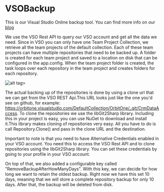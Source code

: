 # VSOBackup
This is our Visual Studio Online backup tool. You can find more info on our [blog](http://blog.orbitone.com/post/Visual-Studio-Online-Backup-Tool)

We use the VSO Rest API  to query our VSO account and get all the data we need. Since in VSO you can only have one Team Project Collection, we retrieve all the team projects of the default collection. Each of these team projects can have multiple repositories that need to be backed up. A folder is created for each team project and saved to a location on disk that can be configured in the app.config. When the team project folder is created, the task loops over each repository in the team project and creates folders for each repository.

![alt tag](http://blogs.msdn.com/cfs-filesystemfile.ashx/__key/communityserver-blogs-components-weblogfiles/00-00-00-54-43-metablogapi/1106.image_5F00_65A15B92.png)>


The actual backing up of the repositories is done by using a clone url that we can get from the VSO REST Api.This URL looks just like the one you'd see on github, for example: https://orbitone.visualstudio.com/DefaultCollection/OrbitOne/_git/CrmDataAccess.
To clone the repositories we use the libGit2Sharp library. Including this in your project is easy, you can use NuGet to download and install it.This library makes cloning of repositories very easy. All you have to do is call Repository.Clone() and pass in the clone URL and the destination.

Important to note is that you need to have Alternative Credentials enabled in your VSO account. You need this to access the VSO Rest API and to clone repositories using the libGit2Sharp library. You can set these credentials by going to your profile in your VSO account.

On top of that, we also added a configurable key called "RemoveBackupAfterHowManyDays". With this key, we can decide for how long we want to retain the oldest backup. Right now we have this set 10 days, meaning that we will store a complete repository backup for only 10 days. After that, the backup will be deleted from disk.

 
